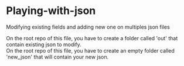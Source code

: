 # Playing-with-json
Modifying existing fields and adding new one on multiples json files

On the root repo of this file, you have to create a folder called 'out' that contain existing json to modify.  
On the root repo of this file, you have to create an empty folder called 'new_json' that will contain your new json.
